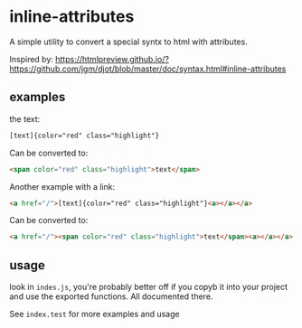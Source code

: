 # inline-attributes

A simple utility to convert a special syntx to html <span> with attributes.

Inspired by: https://htmlpreview.github.io/?https://github.com/jgm/djot/blob/master/doc/syntax.html#inline-attributes

## examples

the text:

```html
[text]{color="red" class="highlight"}
```

Can be converted to:

```html
<span color="red" class="highlight">text</span>
```

Another example with a link:

```html
<a href="/">[text]{color="red" class="highlight"}<a></a></a>
```

Can be converted to:

```html
<a href="/"><span color="red" class="highlight">text</span><a></a></a>
```

## usage

look in `indes.js`, you're probably better off if you copyb it into your project and use the exported functions. All documented there.

See `index.test` for more examples and usage
